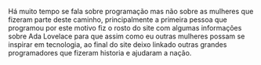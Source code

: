 Há muito tempo se fala sobre programação mas não sobre as mulheres que fizeram parte deste caminho, principalmente a primeira pessoa que programou por este motivo fiz o rosto do site com algumas informações sobre Ada Lovelace para que assim como eu outras mulheres possam se inspirar em tecnologia, ao final do site deixo linkado outras grandes programadores que fizeram historia e ajudaram a nação.

